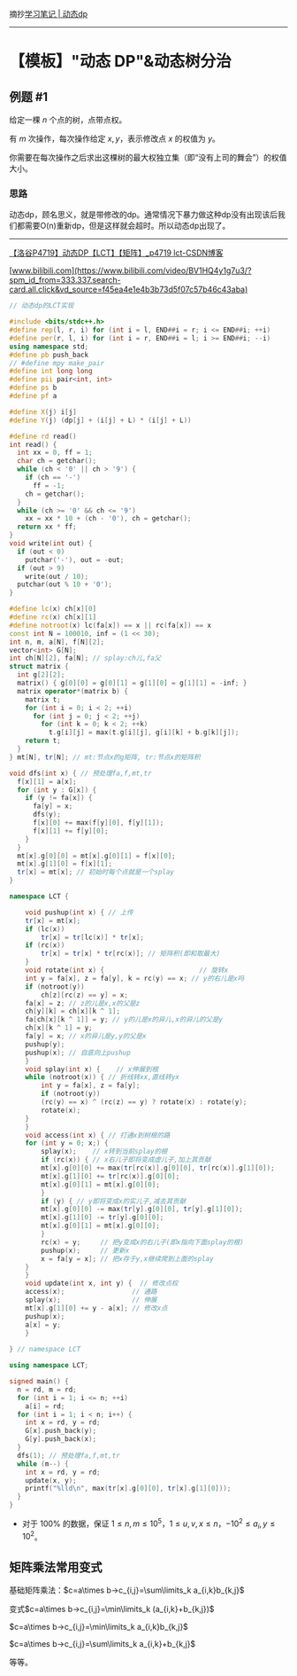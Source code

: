 摘抄[学习笔记 | 动态dp](https://flowus.cn/3aa6ab64-d771-4344-8105-035b4c6d954d)

---

# 【模板】"动态 DP"&动态树分治

## 例题 #1

给定一棵 $n$ 个点的树，点带点权。

有 $m$ 次操作，每次操作给定 $x,y$，表示修改点 $x$ 的权值为 $y$。

你需要在每次操作之后求出这棵树的最大权独立集（即“没有上司的舞会”）的权值大小。

### 思路

动态dp，顾名思义，就是带修改的dp。通常情况下暴力做这种dp没有出现该后我们都需要O(n)重新dp，但是这样就会超时。所以动态dp出现了。

---

[【洛谷P4719】动态DP【LCT】【矩阵】_p4719 lct-CSDN博客](https://blog.csdn.net/luositing/article/details/102728027)


[www.bilibili.com](https://www.bilibili.com/video/BV1HQ4y1g7u3/?spm_id_from=333.337.search-card.all.click&vd_source=f45ea4e1e4b3b73d5f07c57b46c43aba)


```C++
// 动态dp的LCT实现

#include <bits/stdc++.h>
#define rep(l, r, i) for (int i = l, END##i = r; i <= END##i; ++i)
#define per(r, l, i) for (int i = r, END##i = l; i >= END##i; --i)
using namespace std;
#define pb push_back
// #define mpy make_pair
#define int long long
#define pii pair<int, int>
#define ps b
#define pf a

#define X(j) i[j]
#define Y(j) (dp[j] + (i[j] + L) * (i[j] + L))

#define rd read()
int read() {
  int xx = 0, ff = 1;
  char ch = getchar();
  while (ch < '0' || ch > '9') {
    if (ch == '-')
      ff = -1;
    ch = getchar();
  }
  while (ch >= '0' && ch <= '9')
    xx = xx * 10 + (ch - '0'), ch = getchar();
  return xx * ff;
}
void write(int out) {
  if (out < 0)
    putchar('-'), out = -out;
  if (out > 9)
    write(out / 10);
  putchar(out % 10 + '0');
}

#define lc(x) ch[x][0]
#define rc(x) ch[x][1]
#define notroot(x) lc(fa[x]) == x || rc(fa[x]) == x
const int N = 100010, inf = (1 << 30);
int n, m, a[N], f[N][2];
vector<int> G[N];
int ch[N][2], fa[N]; // splay:ch儿,fa父
struct matrix {
  int g[2][2];
  matrix() { g[0][0] = g[0][1] = g[1][0] = g[1][1] = -inf; }
  matrix operator*(matrix b) {
    matrix t;
    for (int i = 0; i < 2; ++i)
      for (int j = 0; j < 2; ++j)
        for (int k = 0; k < 2; ++k)
          t.g[i][j] = max(t.g[i][j], g[i][k] + b.g[k][j]);
    return t;
  }
} mt[N], tr[N]; // mt:节点x的g矩阵, tr:节点x的矩阵积

void dfs(int x) { // 预处理fa,f,mt,tr
  f[x][1] = a[x];
  for (int y : G[x]) {
    if (y != fa[x]) {
      fa[y] = x;
      dfs(y);
      f[x][0] += max(f[y][0], f[y][1]);
      f[x][1] += f[y][0];
    }
  }
  mt[x].g[0][0] = mt[x].g[0][1] = f[x][0];
  mt[x].g[1][0] = f[x][1];
  tr[x] = mt[x]; // 初始时每个点就是一个splay
}

namespace LCT {

    void pushup(int x) { // 上传
    tr[x] = mt[x];
    if (lc(x))
        tr[x] = tr[lc(x)] * tr[x];
    if (rc(x))
        tr[x] = tr[x] * tr[rc(x)]; // 矩阵积(即和取最大)
    }
    void rotate(int x) {                        // 旋转x
    int y = fa[x], z = fa[y], k = rc(y) == x; // y的右儿是x吗
    if (notroot(y))
        ch[z][rc(z) == y] = x;
    fa[x] = z; // z的儿是x,x的父是z
    ch[y][k] = ch[x][k ^ 1];
    fa[ch[x][k ^ 1]] = y; // y的儿是x的异儿,x的异儿的父是y
    ch[x][k ^ 1] = y;
    fa[y] = x; // x的异儿是y,y的父是x
    pushup(y);
    pushup(x); // 自底向上pushup
    }
    void splay(int x) {    // x伸展到根
    while (notroot(x)) { // 折线转xx,直线转yx
        int y = fa[x], z = fa[y];
        if (notroot(y))
        (rc(y) == x) ^ (rc(z) == y) ? rotate(x) : rotate(y);
        rotate(x);
    }
    }
    void access(int x) { // 打通x到树根的路
    for (int y = 0; x;) {
        splay(x);    // x转到当前splay的根
        if (rc(x)) { // x右儿子即将变成虚儿子,加上其贡献
        mt[x].g[0][0] += max(tr[rc(x)].g[0][0], tr[rc(x)].g[1][0]);
        mt[x].g[1][0] += tr[rc(x)].g[0][0];
        mt[x].g[0][1] = mt[x].g[0][0];
        }
        if (y) { // y即将变成x的实儿子,减去其贡献
        mt[x].g[0][0] -= max(tr[y].g[0][0], tr[y].g[1][0]);
        mt[x].g[1][0] -= tr[y].g[0][0];
        mt[x].g[0][1] = mt[x].g[0][0];
        }
        rc(x) = y;     // 把y变成x的右儿子(即x指向下面splay的根)
        pushup(x);     // 更新x
        x = fa[y = x]; // 把x存于y,x继续爬到上面的splay
    }
    }
    void update(int x, int y) {  // 修改点权
    access(x);                 // 通路
    splay(x);                  // 伸展
    mt[x].g[1][0] += y - a[x]; // 修改x点
    pushup(x);
    a[x] = y;
    }
    
} // namespace LCT

using namespace LCT;

signed main() {
  n = rd, m = rd;
  for (int i = 1; i <= n; ++i)
    a[i] = rd;
  for (int i = 1; i < n; i++) {
    int x = rd, y = rd;
    G[x].push_back(y);
    G[y].push_back(x);
  }
  dfs(1); // 预处理fa,f,mt,tr
  while (m--) {
    int x = rd, y = rd;
    update(x, y);
    printf("%lld\n", max(tr[x].g[0][0], tr[x].g[1][0]));
  }
}
```

- 对于 $100\%$ 的数据，保证 $1\le n,m\le 10^5$，$1 \leq u, v , x \leq n$，$-10^2 \leq a_i, y \leq 10^2$。

## 矩阵乘法常用变式

基础矩阵乘法：$c=a\times b→c_{i,j}=\sum\limits_k a_{i,k}b_{k,j}$

变式$c=a\times b→c_{i,j}=\min\limits_k (a_{i,k}+b_{k,j})$

$c=a\times b→c_{i,j}=\min\limits_k a_{i,k}b_{k,j}$

$c=a\times b→c_{i,j}=\sum\limits_k a_{i,k}+b_{k,j}$

等等。

